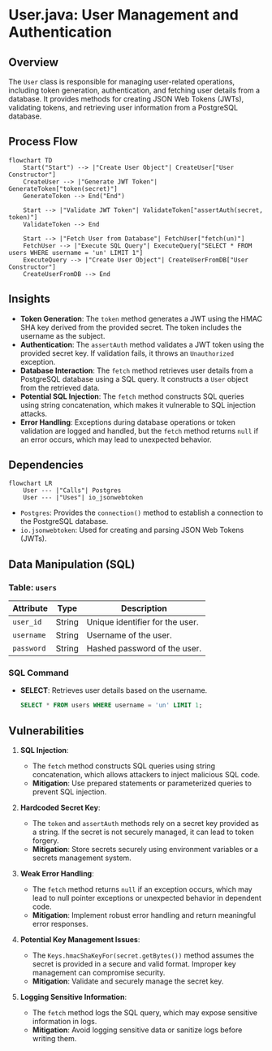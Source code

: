 # User.java: User Management and Authentication

## Overview
The `User` class is responsible for managing user-related operations, including token generation, authentication, and fetching user details from a database. It provides methods for creating JSON Web Tokens (JWTs), validating tokens, and retrieving user information from a PostgreSQL database.

## Process Flow
```mermaid
flowchart TD
    Start("Start") --> |"Create User Object"| CreateUser["User Constructor"]
    CreateUser --> |"Generate JWT Token"| GenerateToken["token(secret)"]
    GenerateToken --> End("End")

    Start --> |"Validate JWT Token"| ValidateToken["assertAuth(secret, token)"]
    ValidateToken --> End

    Start --> |"Fetch User from Database"| FetchUser["fetch(un)"]
    FetchUser --> |"Execute SQL Query"| ExecuteQuery["SELECT * FROM users WHERE username = 'un' LIMIT 1"]
    ExecuteQuery --> |"Create User Object"| CreateUserFromDB["User Constructor"]
    CreateUserFromDB --> End
```

## Insights
- **Token Generation**: The `token` method generates a JWT using the HMAC SHA key derived from the provided secret. The token includes the username as the subject.
- **Authentication**: The `assertAuth` method validates a JWT token using the provided secret key. If validation fails, it throws an `Unauthorized` exception.
- **Database Interaction**: The `fetch` method retrieves user details from a PostgreSQL database using a SQL query. It constructs a `User` object from the retrieved data.
- **Potential SQL Injection**: The `fetch` method constructs SQL queries using string concatenation, which makes it vulnerable to SQL injection attacks.
- **Error Handling**: Exceptions during database operations or token validation are logged and handled, but the `fetch` method returns `null` if an error occurs, which may lead to unexpected behavior.

## Dependencies
```mermaid
flowchart LR
    User --- |"Calls"| Postgres
    User --- |"Uses"| io_jsonwebtoken
```

- `Postgres`: Provides the `connection()` method to establish a connection to the PostgreSQL database.
- `io.jsonwebtoken`: Used for creating and parsing JSON Web Tokens (JWTs).

## Data Manipulation (SQL)
### Table: `users`
| Attribute   | Type     | Description                          |
|-------------|----------|--------------------------------------|
| `user_id`   | String   | Unique identifier for the user.      |
| `username`  | String   | Username of the user.                |
| `password`  | String   | Hashed password of the user.         |

### SQL Command
- **SELECT**: Retrieves user details based on the username.
  ```sql
  SELECT * FROM users WHERE username = 'un' LIMIT 1;
  ```

## Vulnerabilities
1. **SQL Injection**:
   - The `fetch` method constructs SQL queries using string concatenation, which allows attackers to inject malicious SQL code.
   - **Mitigation**: Use prepared statements or parameterized queries to prevent SQL injection.

2. **Hardcoded Secret Key**:
   - The `token` and `assertAuth` methods rely on a secret key provided as a string. If the secret is not securely managed, it can lead to token forgery.
   - **Mitigation**: Store secrets securely using environment variables or a secrets management system.

3. **Weak Error Handling**:
   - The `fetch` method returns `null` if an exception occurs, which may lead to null pointer exceptions or unexpected behavior in dependent code.
   - **Mitigation**: Implement robust error handling and return meaningful error responses.

4. **Potential Key Management Issues**:
   - The `Keys.hmacShaKeyFor(secret.getBytes())` method assumes the secret is provided in a secure and valid format. Improper key management can compromise security.
   - **Mitigation**: Validate and securely manage the secret key.

5. **Logging Sensitive Information**:
   - The `fetch` method logs the SQL query, which may expose sensitive information in logs.
   - **Mitigation**: Avoid logging sensitive data or sanitize logs before writing them.
